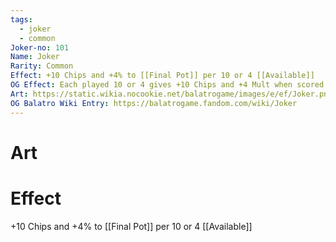 ```yaml
---
tags:
  - joker
  - common
Joker-no: 101
Name: Joker
Rarity: Common
Effect: +10 Chips and +4% to [[Final Pot]] per 10 or 4 [[Available]]
OG Effect: Each played 10 or 4 gives +10 Chips and +4 Mult when scored
Art: https://static.wikia.nocookie.net/balatrogame/images/e/ef/Joker.png/revision/latest?cb=20230925003651
OG Balatro Wiki Entry: https://balatrogame.fandom.com/wiki/Joker
---
```

# Art
# Effect
+10 Chips and +4% to [[Final Pot]] per 10 or 4 [[Available]]